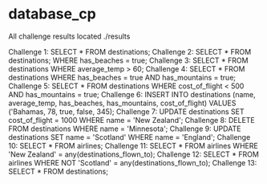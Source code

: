 # database_cp

All challenge results located ./results

Challenge 1: SELECT * FROM destinations;
Challenge 2: SELECT * FROM destinations; WHERE has_beaches = true;
Challenge 3: SELECT * FROM destinations WHERE average_temp > 60;
Challenge 4: SELECT * FROM destinations WHERE has_beaches = true AND has_mountains = true;
Challenge 5: SELECT * FROM destinations WHERE cost_of_flight < 500 AND has_mountains = true;
Challenge 6: INSERT INTO destinations (name, average_temp, has_beaches, has_mountains, cost_of_flight) VALUES ('Bahamas, 78, true, false, 345);
Challenge 7: UPDATE destinations SET cost_of_flight = 1000 WHERE name = 'New Zealand';
Challenge 8: DELETE FROM destinations WHERE name = 'Minnesota';
Challenge 9: UPDATE destinations SET name = 'Scotland' WHERE name = 'England';
Challenge 10: SELECT * FROM airlines;
Challenge 11: SELECT * FROM airlines WHERE 'New Zealand' = any(destinations_flown_to);
Challenge 12: SELECT * FROM airlines WHERE NOT 'Scotland' = any(destinations_flown_to);
Challenge 13: SELECT * FROM destinations;